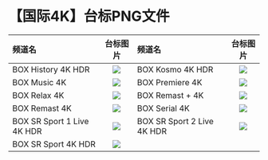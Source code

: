 # 【国际4K】台标PNG文件
|频道名|台标图片|频道名|台标图片|
|:---|:---:|:---|:---:|
|BOX History 4K HDR|<img src="https://raw.githubusercontent.com/samkolau/TVLOGO/main/logo/4K//BOX History 4K HDR.png">|BOX Kosmo 4K HDR|<img src="https://raw.githubusercontent.com/samkolau/TVLOGO/main/logo/4K//BOX Kosmo 4K HDR.png">|
|BOX Music 4K|<img src="https://raw.githubusercontent.com/samkolau/TVLOGO/main/logo/4K//BOX Music 4K.png">|BOX Premiere 4K|<img src="https://raw.githubusercontent.com/samkolau/TVLOGO/main/logo/4K//BOX Premiere 4K.png">|
|BOX Relax 4K|<img src="https://raw.githubusercontent.com/samkolau/TVLOGO/main/logo/4K//BOX Relax 4K.png">|BOX Remast + 4K|<img src="https://raw.githubusercontent.com/samkolau/TVLOGO/main/logo/4K//BOX Remast + 4K.png">|
|BOX Remast 4K|<img src="https://raw.githubusercontent.com/samkolau/TVLOGO/main/logo/4K//BOX Remast 4K.png">|BOX Serial 4K|<img src="https://raw.githubusercontent.com/samkolau/TVLOGO/main/logo/4K//BOX Serial 4K.png">|
|BOX SR Sport 1 Live 4K HDR|<img src="https://raw.githubusercontent.com/samkolau/TVLOGO/main/logo/4K//BOX SR Sport 1 Live 4K HDR.png">|BOX SR Sport 2 Live 4K HDR|<img src="https://raw.githubusercontent.com/samkolau/TVLOGO/main/logo/4K//BOX SR Sport 2 Live 4K HDR.png">|
|BOX SR Sport 4K HDR|<img src="https://raw.githubusercontent.com/samkolau/TVLOGO/main/logo/4K//BOX SR Sport 4K HDR.png">|
